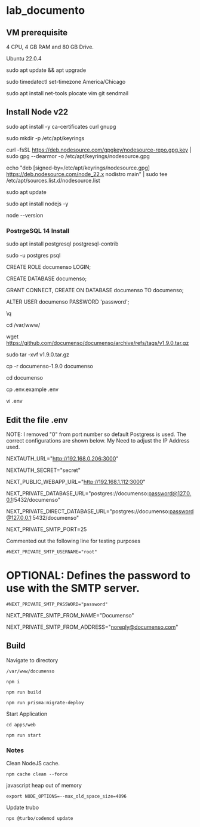 # lab_documento

## VM prerequisite

4 CPU, 4 GB RAM and 80 GB Drive.

Ubuntu 22.0.4

sudo apt update && apt upgrade

sudo timedatectl set-timezone America/Chicago

sudo apt install net-tools plocate vim git sendmail


## Install Node v22

sudo apt install -y ca-certificates curl gnupg

sudo mkdir -p /etc/apt/keyrings

curl -fsSL https://deb.nodesource.com/gpgkey/nodesource-repo.gpg.key | sudo gpg --dearmor -o /etc/apt/keyrings/nodesource.gpg

echo "deb [signed-by=/etc/apt/keyrings/nodesource.gpg] https://deb.nodesource.com/node_22.x nodistro main" | sudo tee /etc/apt/sources.list.d/nodesource.list

sudo apt update

sudo apt install nodejs -y

node --version


### PostrgeSQL 14 Install

sudo apt install postgresql postgresql-contrib

sudo -u postgres psql

CREATE ROLE documenso LOGIN;

CREATE DATABASE documenso;

GRANT CONNECT, CREATE ON DATABASE documenso TO documenso;

ALTER USER documenso PASSWORD 'password';

\q

cd /var/www/

wget https://github.com/documenso/documenso/archive/refs/tags/v1.9.0.tar.gz

sudo tar -xvf v1.9.0.tar.gz

cp -r documenso-1.9.0 documenso

cd documenso

cp .env.example .env

vi .env

## Edit the file .env 

NOTE: I removed "0" from port number so default Postgress is used. The correct configurations are shown below. My Need to adjust the IP Address used.

NEXTAUTH_URL="http://192.168.0.206:3000"

NEXTAUTH_SECRET="secret"

NEXT_PUBLIC_WEBAPP_URL="http://192.168.1.112:3000"

NEXT_PRIVATE_DATABASE_URL="postgres://documenso:password@127.0.0.1:5432/documenso"

NEXT_PRIVATE_DIRECT_DATABASE_URL="postgres://documenso:password@127.0.0.1:5432/documenso"

NEXT_PRIVATE_SMTP_PORT=25

Commented out the following line for testing purposes 
```
#NEXT_PRIVATE_SMTP_USERNAME="root"
```

# OPTIONAL: Defines the password to use with the SMTP server.

```
#NEXT_PRIVATE_SMTP_PASSWORD="password"
```
NEXT_PRIVATE_SMTP_FROM_NAME="Documenso"

NEXT_PRIVATE_SMTP_FROM_ADDRESS="noreply@documenso.com"

## Build
Navigate to directory
```
/var/www/documenso
```
```
npm i
```
```
npm run build
```
```
npm run prisma:migrate-deploy
```
Start Application
```
cd apps/web
```
```
npm run start
```

### Notes 

Clean NodeJS cache.

```
npm cache clean --force
```
javascript heap out of memory
```
export NODE_OPTIONS=--max_old_space_size=4096
```
Update trubo
```
npx @turbo/codemod update
```
